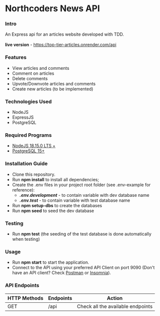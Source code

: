 # Northcoders News API

### Intro

An Express api for an articles website developed with TDD.
<br><br>
**live version** - https://top-tier-articles.onrender.com/api

### Features

- View articles and comments
- Comment on articles
- Delete comments
- Upvote/Downvote articles and comments
- Create new articles (to be implemented)

### Technologies Used

- NodeJS
- ExpressJS
- PostgreSQL

### Required Programs

- [NodeJS 18.15.0 LTS +](https://nodejs.org/en)<br>
- [PostgreSQL 15+](https://www.postgresql.org/download/)

### Installation Guide

- Clone this repository.
- Run **npm install** to install all dependencies;
- Create the .env files in your project root folder (see .env-example for reference):
  - **_.env.development_** - to contain variable with dev database name
  - **_.env.test_** - to contain variable with test database name
- Run **npm setup-dbs** to create the databases
- Run **npm seed** to seed the dev database

### Testing

- Run **npm test** (the seeding of the test database is done automatically when testing)

### Usage

- Run **npm start** to start the application.
- Connect to the API using your preferred API Client on port 9090 (Don't have an API client? Check [Postman](https://www.postman.com/) or [Insomnia](https://insomnia.rest/download)).

### API Endpoints

| HTTP Methods | Endpoints | Action                            |
| ------------ | --------- | --------------------------------- |
| GET          | /api      | Check all the available endpoints |
